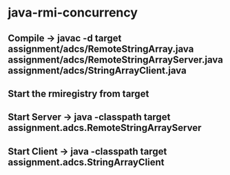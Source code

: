 # java-rmi-concurrency

## Compile  -> javac -d target assignment/adcs/RemoteStringArray.java assignment/adcs/RemoteStringArrayServer.java assignment/adcs/StringArrayClient.java

## Start the rmiregistry from target

## Start Server -> java -classpath target assignment.adcs.RemoteStringArrayServer

## Start Client -> java -classpath target assignment.adcs.StringArrayClient